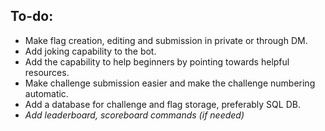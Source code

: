 ## To-do:
* Make flag creation, editing and submission in private or through DM.
* Add joking capability to the bot.
* Add the capability to help beginners by pointing towards helpful resources.
* Make challenge submission easier and make the challenge numbering automatic.
* Add a database for challenge and flag storage, preferably SQL DB.
* *Add leaderboard, scoreboard commands (if needed)*
